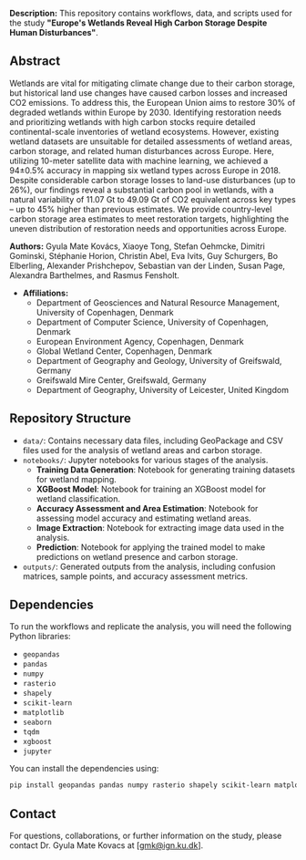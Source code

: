 **Description:** This repository contains workflows, data, and scripts used for the study **"Europe's Wetlands Reveal High Carbon Storage Despite Human Disturbances"**. 

## Abstract

Wetlands are vital for mitigating climate change due to their carbon storage, but historical land use changes have caused carbon losses and increased CO2 emissions. To address this, the European Union aims to restore 30% of degraded wetlands within Europe by 2030. Identifying restoration needs and prioritizing wetlands with high carbon stocks require detailed continental-scale inventories of wetland ecosystems. However, existing wetland datasets are unsuitable for detailed assessments of wetland areas, carbon storage, and related human disturbances across Europe. Here, utilizing 10-meter satellite data with machine learning, we achieved a 94±0.5% accuracy in mapping six wetland types across Europe in 2018. Despite considerable carbon storage losses to land-use disturbances (up to 26%), our findings reveal a substantial carbon pool in wetlands, with a natural variability of 11.07 Gt to 49.09 Gt of CO2 equivalent across key types – up to 45% higher than previous estimates. We provide country-level carbon storage area estimates to meet restoration targets, highlighting the uneven distribution of restoration needs and opportunities across Europe.

**Authors:** Gyula Mate Kovács, Xiaoye Tong, Stefan Oehmcke, Dimitri Gominski, Stéphanie Horion, Christin Abel, Eva Ivits, Guy Schurgers, Bo Elberling, Alexander Prishchepov, Sebastian van der Linden, Susan Page, Alexandra Barthelmes, and Rasmus Fensholt.

- **Affiliations:**
  - Department of Geosciences and Natural Resource Management, University of Copenhagen, Denmark
  - Department of Computer Science, University of Copenhagen, Denmark
  - European Environment Agency, Copenhagen, Denmark
  - Global Wetland Center, Copenhagen, Denmark
  - Department of Geography and Geology, University of Greifswald, Germany
  - Greifswald Mire Center, Greifswald, Germany
  - Department of Geography, University of Leicester, United Kingdom

## Repository Structure

- `data/`: Contains necessary data files, including GeoPackage and CSV files used for the analysis of wetland areas and carbon storage.
- `notebooks/`: Jupyter notebooks for various stages of the analysis.
  - **Training Data Generation**: Notebook for generating training datasets for wetland mapping.
  - **XGBoost Model**: Notebook for training an XGBoost model for wetland classification.
  - **Accuracy Assessment and Area Estimation**: Notebook for assessing model accuracy and estimating wetland areas.
  - **Image Extraction**: Notebook for extracting image data used in the analysis.
  - **Prediction**: Notebook for applying the trained model to make predictions on wetland presence and carbon storage.
- `outputs/`: Generated outputs from the analysis, including confusion matrices, sample points, and accuracy assessment metrics.

## Dependencies

To run the workflows and replicate the analysis, you will need the following Python libraries:

- `geopandas`
- `pandas`
- `numpy`
- `rasterio`
- `shapely`
- `scikit-learn`
- `matplotlib`
- `seaborn`
- `tqdm`
- `xgboost`
- `jupyter`

You can install the dependencies using:

```bash
pip install geopandas pandas numpy rasterio shapely scikit-learn matplotlib seaborn tqdm xgboost jupyter
```

## Contact

For questions, collaborations, or further information on the study, please contact Dr. Gyula Mate Kovacs at [gmk@ign.ku.dk].
